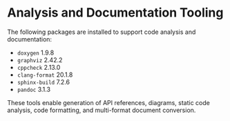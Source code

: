 # Analysis and Documentation Tooling

The following packages are installed to support code analysis and documentation:

- `doxygen` 1.9.8
- `graphviz` 2.42.2
- `cppcheck` 2.13.0
- `clang-format` 20.1.8
- `sphinx-build` 7.2.6
- `pandoc` 3.1.3

These tools enable generation of API references, diagrams, static code analysis, code
formatting, and multi-format document conversion.
